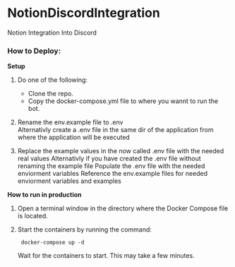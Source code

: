 # NotionDiscordIntegration
Notion Integration Into Discord

### How to Deploy:


**Setup** 

1. Do one of the following:
    - Clone the repo. 
    - Copy the docker-compose.yml file to where you wannt to run the bot.

2. Rename the env.example file to .env  
Alternativly create a .env file in the same dir of the application from where the application will be executed

3. Replace the example values in the now called .env file with the needed real values 
Alternativly if you have created the .env file without renaming the example file 
Populate the .env file with the needed enviorment variables
Reference the env.example files for needed enviorment variables and examples


**How to run in production** 

1. Open a terminal window in the directory where the Docker Compose file is located.

2. Start the containers by running the command:

        docker-compose up -d

    Wait for the containers to start. This may take a few minutes.

